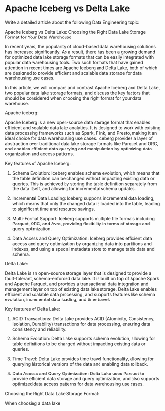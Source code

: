 # Apache Iceberg vs Delta Lake

Write a detailed article about the following Data Engineering topic:

Apache Iceberg vs Delta Lake: Choosing the Right Data Lake Storage Format for Your Data Warehouse

In recent years, the popularity of cloud-based data warehousing solutions has increased significantly. As a result, there has been a growing demand for optimized data lake storage formats that can be easily integrated with popular data warehousing tools. Two such formats that have gained attention in recent times are Apache Iceberg and Delta Lake, both of which are designed to provide efficient and scalable data storage for data warehousing use cases.

In this article, we will compare and contrast Apache Iceberg and Delta Lake, two popular data lake storage formats, and discuss the key factors that should be considered when choosing the right format for your data warehouse.

Apache Iceberg:

Apache Iceberg is a new open-source data storage format that enables efficient and scalable data lake analytics. It is designed to work with existing data processing frameworks such as Spark, Flink, and Presto, making it an ideal choice for data warehousing use cases. Iceberg provides a layer of abstraction over traditional data lake storage formats like Parquet and ORC, and enables efficient data querying and manipulation by optimizing data organization and access patterns.

Key features of Apache Iceberg:

1. Schema Evolution: Iceberg enables schema evolution, which means that the table definition can be changed without impacting existing data or queries. This is achieved by storing the table definition separately from the data itself, and allowing for incremental schema updates.

2. Incremental Data Loading: Iceberg supports incremental data loading, which means that only the changed data is loaded into the table, leading to significant time and resource savings.

3. Multi-Format Support: Iceberg supports multiple file formats including Parquet, ORC, and Avro, providing flexibility in terms of storage and query optimization.

4. Data Access and Query Optimization: Iceberg provides efficient data access and query optimization by organizing data into partitions and indexes, and using a special metadata store to manage table data and schema.

Delta Lake:

Delta Lake is an open-source storage layer that is designed to provide a fault-tolerant, schema-enforced data lake. It is built on top of Apache Spark and Apache Parquet, and provides a transactional data integration and management layer on top of existing data lake storage. Delta Lake enables efficient and scalable data processing, and supports features like schema evolution, incremental data loading, and time travel.

Key features of Delta Lake:

1. ACID Transactions: Delta Lake provides ACID (Atomicity, Consistency, Isolation, Durability) transactions for data processing, ensuring data consistency and reliability.

2. Schema Evolution: Delta Lake supports schema evolution, allowing for table definitions to be changed without impacting existing data or queries.

3. Time Travel: Delta Lake provides time travel functionality, allowing for querying historical versions of the data and enabling data rollback.

4. Data Access and Query Optimization: Delta Lake uses Parquet to provide efficient data storage and query optimization, and also supports optimized data access patterns for data warehousing use cases.

Choosing the Right Data Lake Storage Format:

When choosing a data lake

